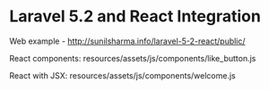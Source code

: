 # Laravel 5.2 and React Integration


Web example - http://sunilsharma.info/laravel-5-2-react/public/


React components: resources/assets/js/components/like_button.js

React with JSX: resources/assets/js/components/welcome.js 	






